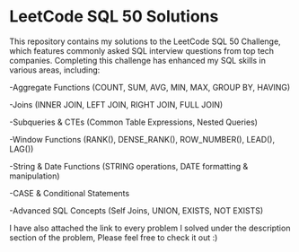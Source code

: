 <h1>LeetCode SQL 50 Solutions</h1>

This repository contains my solutions to the LeetCode SQL 50 Challenge, which features commonly asked SQL interview questions from top tech companies. Completing this challenge has enhanced my SQL skills in various areas, including:

-Aggregate Functions (COUNT, SUM, AVG, MIN, MAX, GROUP BY, HAVING)

-Joins (INNER JOIN, LEFT JOIN, RIGHT JOIN, FULL JOIN)

-Subqueries & CTEs (Common Table Expressions, Nested Queries)

-Window Functions (RANK(), DENSE_RANK(), ROW_NUMBER(), LEAD(), LAG())

-String & Date Functions (STRING operations, DATE formatting & manipulation)

-CASE & Conditional Statements

-Advanced SQL Concepts (Self Joins, UNION, EXISTS, NOT EXISTS)


I have also attached the link to every problem I solved under the description section of the problem, Please feel free to check it out :)
